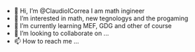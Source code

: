 - 👋 Hi, I’m @ClaudioICorrea I am math ingineer 
- 👀 I’m interested in math, new tegnologys and the progaming 
- 🌱 I’m currently learning  MEF, GDG and other  of course 
- 💞️ I’m looking to collaborate on ...
- 📫 How to reach me ...

<!---
ClaudioICorrea/ClaudioICorrea is a ✨ special ✨ repository because its `README.md` (this file) appears on your GitHub profile.
You can click the Preview link to take a look at your changes.
--->
